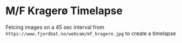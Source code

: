 ﻿# M/F Kragerø Timelapse

Fetcing images on a 45 sec interval from `https://www.fjordbat.no/webcam/mf_kragero.jpg` to create a timelapse